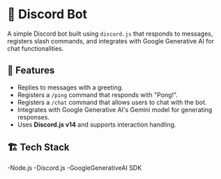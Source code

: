 # 🚀 Discord Bot  

A simple Discord bot built using `discord.js` that responds to messages, registers slash commands, and integrates with Google Generative AI for chat functionalities.

## 📌 Features
- Replies to messages with a greeting.
- Registers a `/ping` command that responds with "Pong!".
- Registers a `/chat` command that allows users to chat with the bot.
- Integrates with Google Generative AI's Gemini model for generating responses.
- Uses **Discord.js v14** and supports interaction handling.

## 🏗️ Tech Stack
-Node.js
-Discord.js
-GoogleGenerativeAI SDK

